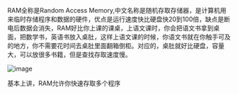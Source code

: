 

RAM全称是Random Access Memory,中文名称是随机存取存储器，是计算机用来临时存储程序和数据的硬件，优点是运行速度快比硬盘快20到100倍，缺点是断电后数据会消失，RAM好比你上课的课桌，上语文课时，你会把语文书拿到桌面，把数学书，英语书放入桌肚，这样上语文课的时候，你语文书就在你触手可及的地方，你不需要花时间去桌肚里面翻箱倒柜。对应的，桌肚就好比硬盘，容量大，可以放很多书籍，但是查找存取速度慢。

![image](https://user-images.githubusercontent.com/17312458/119462141-ff2d1c80-bd72-11eb-9f9f-1fe66932e653.png)

基本上讲，RAM允许你快速存取多个程序
